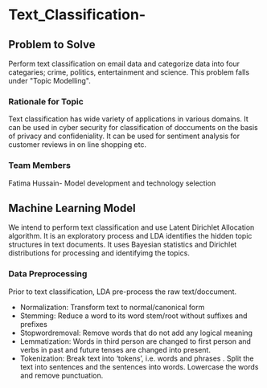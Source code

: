 # Text_Classification-

## Problem to Solve
Perform text classification on email data and categorize data into four categaries; crime, politics, entertainment and science. This problem falls under "Topic Modelling".

### Rationale for Topic 
Text classification has wide variety of applications in various domains. It can be used in cyber security for classification of doccuments on the basis of privacy and confideniality. It can be used for sentiment analysis for customer reviews in on line shopping etc. 

### Team Members
Fatima Hussain- Model development and technology selection

## Machine Learning Model 
We intend to perform text classification and use Latent Dirichlet Allocation algorithm.
It is an exploratory process and LDA identifies the hidden topic structures in text documents.  It uses Bayesian statistics and Dirichlet distributions for processing and identifyimg the topics.

### Data Preprocessing
Prior to text classification,  LDA  pre-process the raw text/doccument.

* Normalization: Transform text to normal/canonical form
* Stemming: Reduce a word to its word stem/root without suffixes and prefixes 
* Stopwordremoval: Remove words that do not add any logical meaning 
* Lemmatization:  Words in third person are changed to first person and verbs in past and future tenses are changed into present.
* Tokenization: Break text into ‘tokens’, i.e. words and phrases . Split the text into sentences and the sentences into words. Lowercase the words and remove punctuation.
